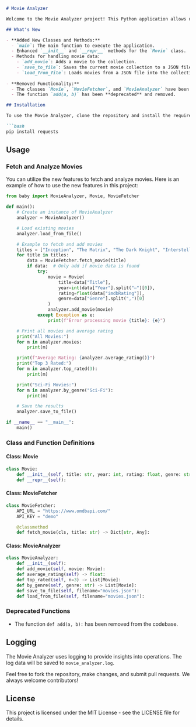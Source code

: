```markdown
# Movie Analyzer

Welcome to the Movie Analyzer project! This Python application allows users to manage a collection of movies, fetch movie data from the OMDb API, analyze ratings, and save/load movie records from a file.

## What's New

- **Added New Classes and Methods:**
  - `main`: The main function to execute the application.
  - Enhanced `__init__` and `__repr__` methods for the `Movie` class.
  - Methods for handling movie data:
    - `add_movie`: Adds a movie to the collection.
    - `save_to_file`: Saves the current movie collection to a JSON file.
    - `load_from_file`: Loads movies from a JSON file into the collection.
    
- **Removed Functionality:**
  - The classes `Movie`, `MovieFetcher`, and `MovieAnalyzer` have been **deprecated** and removed from the codebase.
  - The function `add(a, b)` has been **deprecated** and removed.

## Installation

To use the Movie Analyzer, clone the repository and install the required packages:

```bash
pip install requests
```

## Usage

### Fetch and Analyze Movies

You can utilize the new features to fetch and analyze movies. Here is an example of how to use the new features in this project:

```python
from baby import MovieAnalyzer, Movie, MovieFetcher

def main():
    # Create an instance of MovieAnalyzer
    analyzer = MovieAnalyzer()

    # Load existing movies
    analyzer.load_from_file()

    # Example to fetch and add movies
    titles = ["Inception", "The Matrix", "The Dark Knight", "Interstellar", "Fight Club"]
    for title in titles:
        data = MovieFetcher.fetch_movie(title)
        if data:  # Only add if movie data is found
            try:
                movie = Movie(
                    title=data["Title"],
                    year=int(data["Year"].split("–")[0]),
                    rating=float(data["imdbRating"]),
                    genre=data["Genre"].split(",")[0]
                )
                analyzer.add_movie(movie)
            except Exception as e:
                print(f"Error processing movie {title}: {e}")

    # Print all movies and average rating
    print("All Movies:")
    for m in analyzer.movies:
        print(m)

    print(f"Average Rating: {analyzer.average_rating()}")
    print("Top 3 Rated:")
    for m in analyzer.top_rated(3):
        print(m)

    print("Sci-Fi Movies:")
    for m in analyzer.by_genre("Sci-Fi"):
        print(m)

    # Save the results
    analyzer.save_to_file()

if __name__ == "__main__":
    main()
```

### Class and Function Definitions

#### Class: Movie

```python
class Movie:
    def __init__(self, title: str, year: int, rating: float, genre: str):
    def __repr__(self):
```

#### Class: MovieFetcher

```python
class MovieFetcher:
    API_URL = "https://www.omdbapi.com/"
    API_KEY = "demo"

    @classmethod
    def fetch_movie(cls, title: str) -> Dict[str, Any]:
```

#### Class: MovieAnalyzer

```python
class MovieAnalyzer:
    def __init__(self):
    def add_movie(self, movie: Movie):
    def average_rating(self) -> float:
    def top_rated(self, n=3) -> List[Movie]:
    def by_genre(self, genre: str) -> List[Movie]:
    def save_to_file(self, filename="movies.json"):
    def load_from_file(self, filename="movies.json"):
```

### Deprecated Functions

- The function `def add(a, b):` has been removed from the codebase.

## Logging

The Movie Analyzer uses logging to provide insights into operations. The log data will be saved to `movie_analyzer.log`.

Feel free to fork the repository, make changes, and submit pull requests. We always welcome contributors!

## License

This project is licensed under the MIT License - see the LICENSE file for details.
```